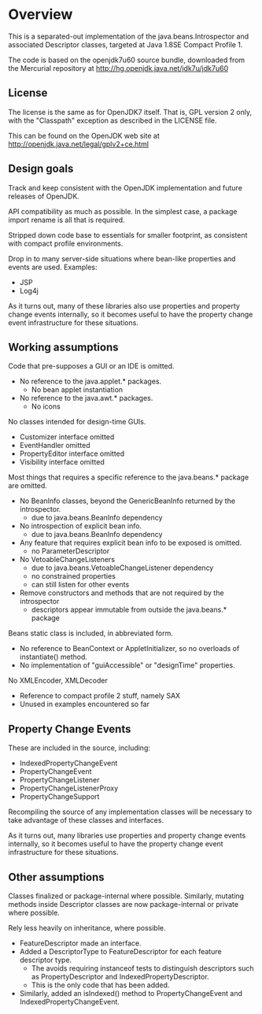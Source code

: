 Overview
========

This is a separated-out implementation of the java.beans.Introspector and
associated Descriptor classes, targeted at Java 1.8SE Compact Profile 1.

The code is based on the openjdk7u60 source bundle, downloaded from the
Mercurial repository at http://hg.openjdk.java.net/jdk7u/jdk7u60

License
-------

The license is the same as for OpenJDK7 itself. That is, GPL version 2 only,
with the "Classpath" exception as described in the LICENSE file.

This can be found on the OpenJDK web site at
http://openjdk.java.net/legal/gplv2+ce.html

Design goals
------------

Track and keep consistent with the OpenJDK implementation and future releases
of OpenJDK.

API compatibility as much as possible. In the simplest case, a package
import rename is all that is required.

Stripped down code base to essentials for smaller footprint, as consistent
with compact profile environments.

Drop in to many server-side situations where bean-like properties and events
are used. Examples:

  * JSP
  * Log4j

As it turns out, many of these libraries also use properties and property
change events internally, so it becomes useful to have the property
change event infrastructure for these situations.

Working assumptions
-------------------

Code that pre-supposes a GUI or an IDE is omitted.

  * No reference to the java.applet.* packages.
     - No bean applet instantiation
  * No reference to the java.awt.* packages.
     - No icons

No classes intended for design-time GUIs.

  * Customizer interface omitted
  * EventHandler omitted
  * PropertyEditor interface omitted
  * Visibility interface omitted

Most things that requires a specific reference to the java.beans.* package
are omitted.

  * No BeanInfo classes, beyond the GenericBeanInfo returned by the
    introspector.
     - due to java.beans.BeanInfo dependency
  * No introspection of explicit bean info.
     - due to java.beans.BeanInfo dependency
  * Any feature that requires explicit bean info to be exposed is omitted.
     - no ParameterDescriptor
  * No VetoableChangeListeners
     - due to java.beans.VetoableChangeListener dependency
     - no constrained properties
     - can still listen for other events
  * Remove constructors and methods that are not required by the introspector
     - descriptors appear immutable from outside the java.beans.* package

Beans static class is included, in abbreviated form.

  * No reference to BeanContext or AppletInitializer, so no overloads of
    instantiate() method.
  * No implementation of "guiAccessible" or "designTime" properties.

No XMLEncoder, XMLDecoder

  * Reference to compact profile 2 stuff, namely SAX
  * Unused in examples encountered so far


Property Change Events
----------------------
These are included in the source, including:

  * IndexedPropertyChangeEvent
  * PropertyChangeEvent
  * PropertyChangeListener
  * PropertyChangeListenerProxy
  * PropertyChangeSupport

Recompiling the source of any implementation classes will be necessary
to take advantage of these classes and interfaces.

As it turns out, many libraries use properties and property change events
internally, so it becomes useful to have the property change event
infrastructure for these situations.

Other assumptions
-----------------

Classes finalized or package-internal where possible. Similarly, mutating
methods inside Descriptor classes are now package-internal or private where
possible.

Rely less heavily on inheritance, where possible.

  * FeatureDescriptor made an interface.
  * Added a DescriptorType to FeatureDescriptor for each feature descriptor
    type.
     - The avoids requiring instanceof tests to distinguish descriptors
       such as PropertyDescriptor and IndexedPropertyDescriptor.
     - This is the only code that has been added.
  * Similarly, added an isIndexed() method to PropertyChangeEvent and
    IndexedPropertyChangeEvent.
